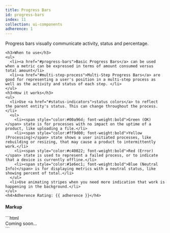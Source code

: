 ```yaml
---
title: Progress Bars
id: progress-bars
index: 11
collection: ui-components
adherence: 1
---
```

<div class="row">
  <div class="col-md-3">
    <p>Progress bars visually communicate activity, status and percentage.</p>

    <h3>When to use</h3>
    <ul>
      <li><a href="#progress-bars">Basic Progress Bars</a> can be used when a metric can be expressed in terms of amount consumed versus total amount</li>
      <li><a href="#multi-step-process">Multi-Step Progress Bars</a> are good for representing a user's position in a multi-step process as well as the activity and status of each step. </li>
    </ul>
    <h3>How it works</h3>
    <ul>
      <li>Use <a href="#status-indicators">status colors</a> to reflect the parent entity's status. This can change throughout the process.</li>
      <ul>
        <li><span style="color:#00a96d; font-weight:bold">Green (OK)</span> state is for processes with no impact on the uptime of a product, like uploading a file.</li>
        <li><span style="color:#ff9d00; font-weight:bold">Yellow (Processing)</span> state shows a user initiated processes, like rebuilding or resizing, that may cause a product to intermittently work.</li>
        <li><span style="color:#c40022; font-weight:bold">Red (Error)</span> state is used to represent a failed process, or to indicate that a device is currently offline.</li>
        <li><span style="color:#1e6ec1; font-weight:bold">Blue (Neutral Info)</span> is for displaying metrics with a neutral status, like showing percent of total.</li>
      </ul>
      <li>Use animating stripes when you need more indication that work is happening in the background.</li>
    </ul>
    <h4>Adherence Rating: {{ adherence }}</h4>
  </div>
  <div class="col-md-9">
    <h4>Markup</h4>
```html
   <div>Coming soon...</div>
```
  </div>
</div>